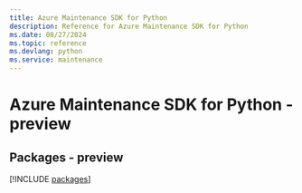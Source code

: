 ```yaml
---
title: Azure Maintenance SDK for Python
description: Reference for Azure Maintenance SDK for Python
ms.date: 08/27/2024
ms.topic: reference
ms.devlang: python
ms.service: maintenance
---
```

# Azure Maintenance SDK for Python - preview
## Packages - preview
[!INCLUDE [packages](maintenance-index.md)]